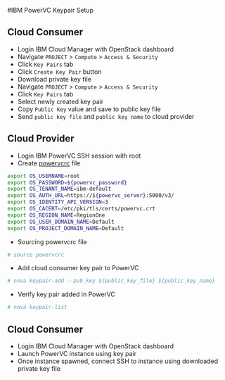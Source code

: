 #IBM PowerVC Keypair Setup
## Cloud Consumer
* Login IBM Cloud Manager with OpenStack dashboard
* Navigate `PROJECT` > `Compute` > `Access & Security`
* Click `Key Pairs` tab
* Click `Create Key Pair` button
* Download private key file
* Navigate `PROJECT` > `Compute` > `Access & Security`
* Click `Key Pairs` tab
* Select newly created key pair
* Copy `Public Key` value and save to public key file
* Send `public key file` and `public key name` to cloud provider

## Cloud Provider
* Login IBM PowerVC SSH session with root
* Create [powervcrc](/pathomkorn/ibm-powervc/powervcrc) file
```bash
export OS_USERNAME=root
export OS_PASSWORD=${powervc_password}
export OS_TENANT_NAME=ibm-default
export OS_AUTH_URL=https://${powervc_server}:5000/v3/
export OS_IDENTITY_API_VERSION=3
export OS_CACERT=/etc/pki/tls/certs/powervc.crt
export OS_REGION_NAME=RegionOne
export OS_USER_DOMAIN_NAME=Default
export OS_PROJECT_DOMAIN_NAME=Default
```
* Sourcing powervcrc file
```bash
# source powervcrc
 ```
* Add cloud consumer key pair to PowerVC
```bash
# nova keypair-add --pub_key ${public_key_file} ${public_key_name}
 ```
* Verify key pair added in PowerVC
```bash
# nova keypair-list
 ```
## Cloud Consumer
* Login IBM Cloud Manager with OpenStack dashboard
* Launch PowerVC instance using key pair
* Once instance spawned, connect SSH to instance using downloaded private key file
